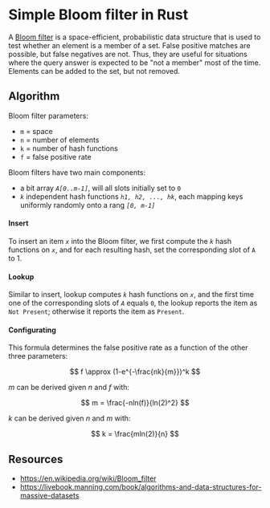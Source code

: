 # Simple Bloom filter in Rust

A [Bloom filter](https://en.wikipedia.org/wiki/Bloom_filter) is a space-efficient, probabilistic data structure that is used to test whether an element is a member of a set. False positive matches are possible, but false negatives are not. Thus, they are useful for situations where the query answer is expected to be "not a member" most of the time. Elements can be added to the set, but not removed.

## Algorithm

Bloom filter parameters:
- `m` = space
- `n` = number of elements
- `k` = number of hash functions
- `f` = false positive rate

Bloom filters have two main components:
* a bit array *`A[0..m-1]`*, will all slots initially set to `0`
* *`k`* independent hash functions *`h1, h2, ..., hk`*, each mapping keys uniformly randomly onto a rang *`[0, m-1]`*

#### Insert
To insert an item *`x`* into the Bloom filter, we first compute the *`k`* hash functions on *`x`*, and for each resulting hash, set the corresponding slot of `A` to 1.

#### Lookup
Similar to insert, lookup computes *`k`* hash functions on *`x`*, and the first time one of the corresponding slots of *`A`* equals `0`, the lookup reports the item as `Not Present`; otherwise it reports the item as `Present`.

#### Configurating

This formula determines the false positive rate as a function of the other three parameters:

$$
f \approx (1-e^{-\frac{nk}{m}})^k 
$$

$m$ can be derived given $n$ and $f$ with:

$$
m = \frac{-nln(f)}{ln(2)^2}
$$

$k$ can be derived given $n$ and $m$ with:

$$
k = \frac{mln(2)}{n}
$$

## Resources
* https://en.wikipedia.org/wiki/Bloom_filter
* https://livebook.manning.com/book/algorithms-and-data-structures-for-massive-datasets 